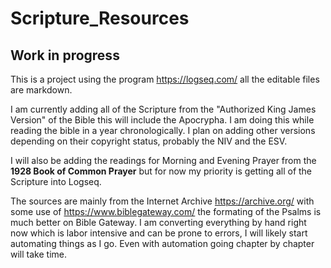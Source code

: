# Scripture_Resources
## Work in progress

This is a project using the program https://logseq.com/ all the editable files are markdown.

I am currently adding all of the Scripture from the "Authorized King James Version" of the Bible this will include the Apocrypha. I am doing this while reading the bible in a year chronologically. I plan on adding other versions depending on their copyright status, probably the NIV and the ESV. 

I will also be adding the readings for Morning and Evening Prayer from the **1928 Book of Common Prayer** but for now my priority is getting all of the Scripture into Logseq.

The sources are mainly from the Internet Archive https://archive.org/ with some use of https://www.biblegateway.com/ the formating of the Psalms is much better on Bible Gateway. I am converting everything by hand right now which is labor intensive and can be prone to errors, I will likely start automating things as I go. Even with automation going chapter by chapter will take time.
